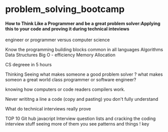 # problem_solving_bootcamp

#### How to Think Like a Programmer and be a great problem solver:Applying this to your code and proving it during technical inteviews
engineer or programmer versus computer science 

Know the programming building blocks common in all languages
Algorithms
Data Structures 
Big O - efficiency
Memory Allocation 

CS degreee in 5 hours 

Thinking Seeing 
what makes someone a good problem solver ?
what makes someon a great world class programmer or software engineer?

knowing how computers or code readers compilers work.

Never writitng a line a code (copy and pasting) you don't fully understand

What do technical interviews really prove

TOP 10 Git hub javacript Interview question lists and cracking the coding interview stuff 
seeing more of them you see patterns and things ! key
